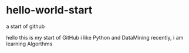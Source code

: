 # hello-world-start
a start of github

hello this is my start of GitHub
i like Python and DataMining
recently, i am learning Algorthms

